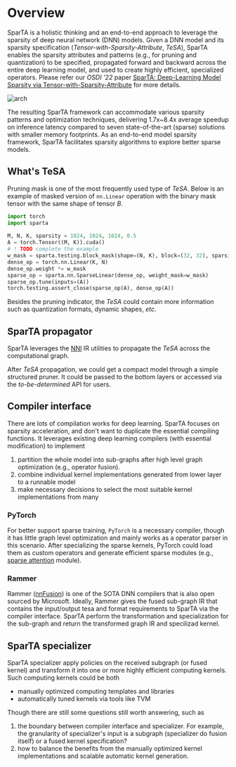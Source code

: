 # Overview 

SparTA is a holistic thinking and an end-to-end approach to leverage the sparsity of deep neural network (DNN) models. Given a DNN model and its sparsity specification (*Tensor-with-Sparsity-Attribute*, *TeSA*), SparTA enables the sparsity attributes and patterns (e.g., for pruning and quantization) to be specified, propagated forward and backward across the entire deep learning model, and used to create highly efficient, specialized operators. Please refer our *OSDI '22* paper [SparTA: Deep-Learning Model Sparsity via Tensor-with-Sparsity-Attribute](https://www.usenix.org/conference/osdi22/presentation/zheng-ningxin) for more details.

![arch](medias/arch.svg)

The resulting SparTA framework can accommodate various sparsity patterns and optimization techniques, delivering 1.7x~8.4x average speedup on inference latency compared to seven state-of-the-art (sparse) solutions with smaller memory footprints. As an end-to-end model sparsity framework, SparTA facilitates sparsity algorithms to explore better sparse models.

## What's TeSA
Pruning mask is one of the most frequently used type of *TeSA*. Below is an example of masked version of `nn.Linear` operation with the binary mask tensor with the same shape of tensor *B*.

```python
import torch
import sparta 
 
M, N, K, sparsity = 1024, 1024, 1024, 0.5
A = torch.Tensor((M, K)).cuda()
# ! TODO complete the example
w_mask = sparta.testing.block_mask(shape=(N, K), block=(32, 32), sparsity=sparsity, algo='rand')
dense_op = torch.nn.Linear(K, N)
dense_op.weight *= w_mask
sparse_op = sparta.nn.SparseLinear(dense_op, weight_mask=w_mask)
sparse_op.tune(inputs=(A))
torch.testing.assert_close(sparse_op(A), dense_op(A))
```

Besides the pruning indicator, the *TeSA* could contain more information such as quantization formats, dynamic shapes, *etc*.

## SparTA propagator
SparTA leverages the [NNI](https://github.com/microsoft/nni) IR utilities to propagate the *TeSA* across the computational graph. 

After *TeSA* propagation, we could get a compact model through a simple structured pruner. It could be passed to the bottom layers or accessed via the *to-be-determined* API for users.

## Compiler interface
There are lots of compilation works for deep learning. SparTA focuses on sparsity acceleration, and don't want to duplicate the essential compiling functions. It leverages existing deep learning compilers (with essential modification) to implement

1. partition the whole model into sub-graphs after high level graph optimization (e.g., operator fusion).
2. combine individual kernel implementations generated from lower layer to a runnable model 
3. make necessary decisions to select the most suitable kernel implementations from many

### PyTorch
For better support sparse training, `PyTorch` is a necessary compiler, though it has little graph level optimization and mainly works as a operator parser in this scenario. After specializing the sparse kernels, PyTorch could load them as custom operators and generate efficient sparse modules (e.g., [sparse attention]() module).

### Rammer
Rammer ([nnFusion](https://github.com/microsoft/nn-fusion)) is one of the SOTA DNN compilers that is also open sourced by Microsoft. Ideally, Rammer gives the fused sub-graph IR that contains the input/output tesa and format requirements to SparTA via the compiler interface. SparTA perform the transformation and specialization for the sub-graph and return the transformed graph IR and specilizad kernel.

## SparTA specializer
SparTA specializer apply policies on the received subgraph (or fused kernel) and transform it into one or more highly efficient computing kernels. Such computing kernels could be both
- manually optimized computing templates and libraries
- automatically tuned kernels via tools like TVM 

Though there are still some questions still worth answering, such as

1. the boundary between compiler interface and specializer. For example, the granularity of specializer's input is a subgraph (specializer do fusion itself) or a fused kernel specification?
2. how to balance the benefits from the manually optimized kernel implementations and scalable automatic kernel generation.



